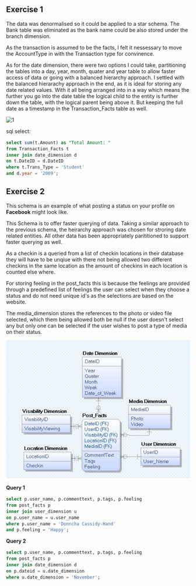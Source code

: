 ## Exercise 1

The data was denormalised so it could be applied to a star schema. The Bank table was eliminated as the bank name could be also stored under the branch dimension.

As the transaction is assumed to be the facts, I felt it nessessary to move the AccountType in with the Transaction type for convinence.

As for the date dimension, there were two options I could take, partitioning the tables into a day, year, month, quater and year table to allow faster access of data or going with a balanced hierarchy approach. I settled with the balanced hierarachy approach in the end, as it is ideal for storing any date related values. With it all being arranged into in a way which means the further you go into the date table the logical child to the entity is further down the table, with the logical parent being above it. But keeping the full date as a timestamp in the Transaction_Facts table as well.

![1](images/11.jpg)

sql select:
```sql
select sum(t.Amount) as "Total Amount: "
from Transaction_Facts t
inner join date_dimension d
on t.DateID = d.DateID
where t.Trans_Type = 'Student'
and d.year = '2009';
```

## Exercise 2

This schema is an example of what posting a status on your profile on <b>Facebook</b> might look like.

This Schema is to offer faster querying of data. Taking a similar approach to the previous schema, the heirarchy approach was chosen for stroring date related entities. All other data has been appropriately parititioned to support faster querying as well.

As a checkin is a queried from a list of checkin locations in their database they will have to be unqiue with there not being allowed two different checkins in the same location as the amount of checkins in each location is counted else where.

For storing feeling in the post_facts this is because the feelings are provided through a predefined list of feelings the user can select when they choose a status and do not need unique id's as the selections are based on the website.

The media_dimension stores the references to the photo or video file selected, which them being allowed both be null if the user doesn't select any but only one can be selected if the user wishes to post a type of media on their status.

![2](images/13.jpg)

<b>Query 1</b>
```sql
select p.user_name, p.commenttext, p.tags, p.feeling
from post_facts p
inner join user_dimension u
on p.user_name = u.user_name
where p.user_name = 'Donncha Cassidy-Hand'
and p.feeling = 'Happy';
```
<b>Query 2</b>
```sql
select p.user_name, p.commenttext, p.tags, p.feeling
from post_facts p
inner join date_dimension d
on p.dateid = u.date_dimension
where u.date_dimension = 'November';
```

